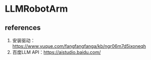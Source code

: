 # LLMRobotArm
## references
1. 安装驱动： https://www.yuque.com/fangfangfanga/kb/ngr06m7d5ixoneqh
2. 百度LLM API：https://aistudio.baidu.com/
